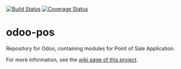 [![Build Status](https://travis-ci.org/odoo-pos/odoo-pos.svg?branch=7.0)](https://travis-ci.org/odoo-pos/odoo-pos)
[![Coverage Status](https://img.shields.io/coveralls/odoo-pos/odoo-pos.svg)](https://coveralls.io/r/odoo-pos/odoo-pos?branch=7.0)

odoo-pos
========

Repository for Odoo, containing modules for Point of Sale Application.

For more information, see the <a href="https://github.com/odoo-pos/odoo-pos/wiki">wiki page of this project</a>.
